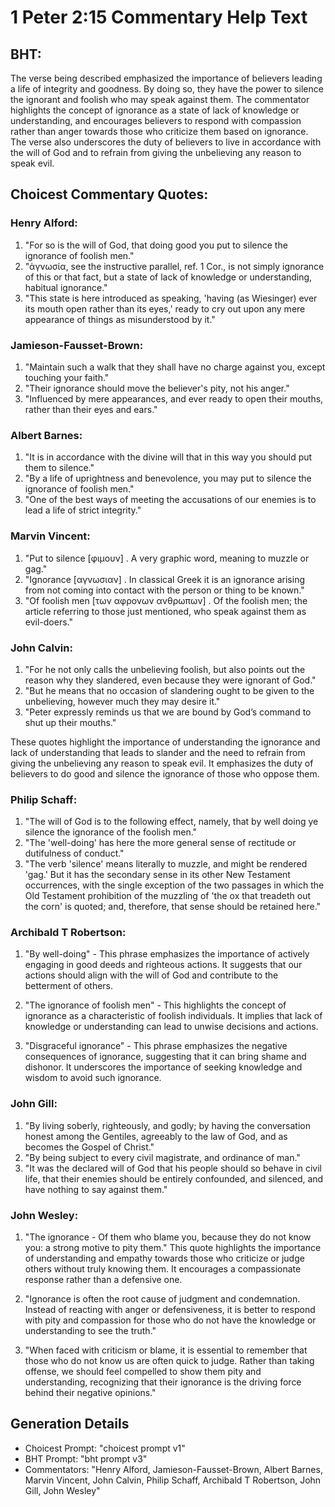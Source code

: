 # 1 Peter 2:15 Commentary Help Text

## BHT:
The verse being described emphasized the importance of believers leading a life of integrity and goodness. By doing so, they have the power to silence the ignorant and foolish who may speak against them. The commentator highlights the concept of ignorance as a state of lack of knowledge or understanding, and encourages believers to respond with compassion rather than anger towards those who criticize them based on ignorance. The verse also underscores the duty of believers to live in accordance with the will of God and to refrain from giving the unbelieving any reason to speak evil.

## Choicest Commentary Quotes:
### Henry Alford:
1. "For so is the will of God, that doing good you put to silence the ignorance of foolish men." 
2. "ἀγνωσία, see the instructive parallel, ref. 1 Cor., is not simply ignorance of this or that fact, but a state of lack of knowledge or understanding, habitual ignorance."
3. "This state is here introduced as speaking, 'having (as Wiesinger) ever its mouth open rather than its eyes,' ready to cry out upon any mere appearance of things as misunderstood by it."

### Jamieson-Fausset-Brown:
1. "Maintain such a walk that they shall have no charge against you, except touching your faith." 
2. "Their ignorance should move the believer's pity, not his anger." 
3. "Influenced by mere appearances, and ever ready to open their mouths, rather than their eyes and ears."

### Albert Barnes:
1. "It is in accordance with the divine will that in this way you should put them to silence."
2. "By a life of uprightness and benevolence, you may put to silence the ignorance of foolish men."
3. "One of the best ways of meeting the accusations of our enemies is to lead a life of strict integrity."

### Marvin Vincent:
1. "Put to silence [φιμουν] . A very graphic word, meaning to muzzle or gag." 
2. "Ignorance [αγνωσιαν] . In classical Greek it is an ignorance arising from not coming into contact with the person or thing to be known."
3. "Of foolish men [των αφρονων ανθρωπων] . Of the foolish men; the article referring to those just mentioned, who speak against them as evil-doers."

### John Calvin:
1. "For he not only calls the unbelieving foolish, but also points out the reason why they slandered, even because they were ignorant of God."
2. "But he means that no occasion of slandering ought to be given to the unbelieving, however much they may desire it."
3. "Peter expressly reminds us that we are bound by God’s command to shut up their mouths."

These quotes highlight the importance of understanding the ignorance and lack of understanding that leads to slander and the need to refrain from giving the unbelieving any reason to speak evil. It emphasizes the duty of believers to do good and silence the ignorance of those who oppose them.

### Philip Schaff:
1. "The will of God is to the following effect, namely, that by well doing ye silence the ignorance of the foolish men." 
2. "The 'well-doing' has here the more general sense of rectitude or dutifulness of conduct." 
3. "The verb 'silence' means literally to muzzle, and might be rendered 'gag.' But it has the secondary sense in its other New Testament occurrences, with the single exception of the two passages in which the Old Testament prohibition of the muzzling of 'the ox that treadeth out the corn' is quoted; and, therefore, that sense should be retained here."

### Archibald T Robertson:
1. "By well-doing" - This phrase emphasizes the importance of actively engaging in good deeds and righteous actions. It suggests that our actions should align with the will of God and contribute to the betterment of others.

2. "The ignorance of foolish men" - This highlights the concept of ignorance as a characteristic of foolish individuals. It implies that lack of knowledge or understanding can lead to unwise decisions and actions.

3. "Disgraceful ignorance" - This phrase emphasizes the negative consequences of ignorance, suggesting that it can bring shame and dishonor. It underscores the importance of seeking knowledge and wisdom to avoid such ignorance.

### John Gill:
1. "By living soberly, righteously, and godly; by having the conversation honest among the Gentiles, agreeably to the law of God, and as becomes the Gospel of Christ."
2. "By being subject to every civil magistrate, and ordinance of man."
3. "It was the declared will of God that his people should so behave in civil life, that their enemies should be entirely confounded, and silenced, and have nothing to say against them."

### John Wesley:
1. "The ignorance - Of them who blame you, because they do not know you: a strong motive to pity them." This quote highlights the importance of understanding and empathy towards those who criticize or judge others without truly knowing them. It encourages a compassionate response rather than a defensive one.

2. "Ignorance is often the root cause of judgment and condemnation. Instead of reacting with anger or defensiveness, it is better to respond with pity and compassion for those who do not have the knowledge or understanding to see the truth."

3. "When faced with criticism or blame, it is essential to remember that those who do not know us are often quick to judge. Rather than taking offense, we should feel compelled to show them pity and understanding, recognizing that their ignorance is the driving force behind their negative opinions."


## Generation Details
- Choicest Prompt: "choicest prompt v1"
- BHT Prompt: "bht prompt v3"
- Commentators: "Henry Alford, Jamieson-Fausset-Brown, Albert Barnes, Marvin Vincent, John Calvin, Philip Schaff, Archibald T Robertson, John Gill, John Wesley"
